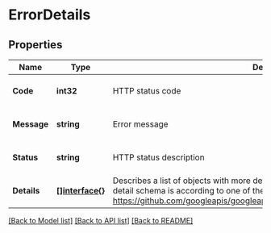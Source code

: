 # ErrorDetails

## Properties
Name | Type | Description | Notes
------------ | ------------- | ------------- | -------------
**Code** | **int32** | HTTP status code | [optional] [default to null]
**Message** | **string** | Error message | [optional] [default to null]
**Status** | **string** | HTTP status description | [optional] [default to null]
**Details** | [**[]interface{}**](interface{}.md) | Describes a list of objects with more detailed information of the given error. Each detail schema is according to one of the messages defined in Google&#x27;s API: https://github.com/googleapis/googleapis/blob/master/google/rpc/error_details.proto | [optional] [default to null]

[[Back to Model list]](../README.md#documentation-for-models) [[Back to API list]](../README.md#documentation-for-api-endpoints) [[Back to README]](../README.md)

